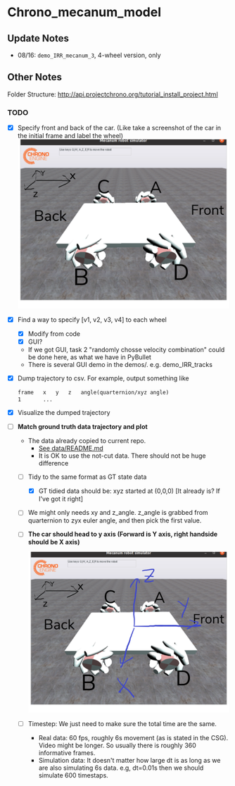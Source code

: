# Chrono_mecanum_model

## Update Notes

* 08/16: `demo_IRR_mecanum_3`, 4-wheel version, only 



## Other Notes

Folder Structure: http://api.projectchrono.org/tutorial_install_project.html

### TODO

- [x] Specify front and back of the car. (Like take a screenshot of the car in the initial frame and label the wheel)
   ![](./img/Directions.PNG)
   
- [x] Find a way to specify [v1, v2, v3, v4] to each wheel
   - [x] Modify from code
   - [x] GUI?
   	* If we got GUI, task 2 "randomly chosse velocity combination" could be done here, as what we have in PyBullet
   	* There is several GUI demo in the demos/. e.g. demo_IRR_tracks

- [x] Dump trajectory to csv. For example, output something like

	```
	frame	x	y	z	angle(quarternion/xyz angle)
	1		...
	```
	
- [x] Visualize the dumped trajectory

- [ ] **Match ground truth data trajectory and plot**

   - The data already copied to current repo. 
      * [See data/README.md](data/README.md)
      * It is OK to use the not-cut data. There should not be huge difference
      
   - [ ] Tidy to the same format as GT state data 

      - [x] GT tidied data should be: xyz started at (0,0,0) [It already is? If I've got it right]
   
   - [ ] We might only needs xy and z_angle. z_angle is grabbed from quarternion to zyx euler angle, and then pick the first value.
   
   - [ ] **The car should head to y axis (Forward is Y axis, right handside should be X axis)** 
   
        ![](./img/Actual_Axis.PNG)
   
   - [ ] Timestep: We just need to make sure the total time are the same.
      * Real data: 60 fps, roughly 6s movement (as is stated in the CSG). Video might be longer. So usually there is roughly 360 informative frames.
      * Simulation data: It doesn't matter how large dt is as long as we are also simulating 6s data. e.g, dt=0.01s then we should simulate 600 timestaps.


